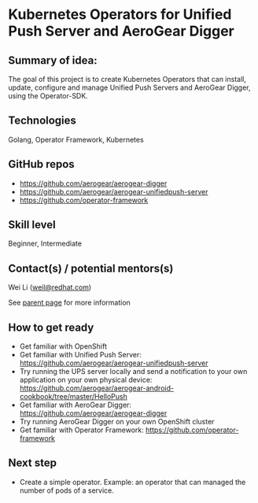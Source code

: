 # Kubernetes Operators for Unified Push Server and AeroGear Digger
 
## Summary of idea:

The goal of this project is to create Kubernetes Operators that can install, update, configure and manage 
Unified Push Servers and AeroGear Digger, using the Operator-SDK.

## Technologies

Golang, Operator Framework, Kubernetes

## GitHub repos

* https://github.com/aerogear/aerogear-digger
* https://github.com/aerogear/aerogear-unifiedpush-server
* https://github.com/operator-framework


## Skill level 

Beginner, Intermediate

## Contact(s) / potential mentors(s)

Wei Li (weil@redhat.com)

See [parent page](../README.md) for more information


## How to get ready

* Get familiar with OpenShift
* Get familiar with Unified Push Server: https://github.com/aerogear/aerogear-unifiedpush-server
* Try running the UPS server locally and send a notification to your own application on your own physical device: https://github.com/aerogear/aerogear-android-cookbook/tree/master/HelloPush
* Get familiar with AeroGear Digger: https://github.com/aerogear/aerogear-digger
* Try running AeroGear Digger on your own OpenShift cluster
* Get familiar with Operator Framework: https://github.com/operator-framework

## Next step

* Create a simple operator. Example: an operator that can managed the number of pods of a service.

